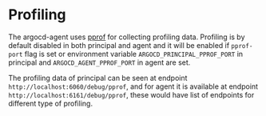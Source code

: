 # Profiling
The argocd-agent uses [pprof](https://github.com/google/pprof) for collecting profiling data.
Profiling is by default disabled in both principal and agent and it will be enabled if `pprof-port` flag is set or environment variable `ARGOCD_PRINCIPAL_PPROF_PORT` in principal and `ARGOCD_AGENT_PPROF_PORT` in agent are set. 

The profiling data of principal can be seen at endpoint `http://localhost:6060/debug/pprof`, and for agent it is available at endpoint `http://localhost:6161/debug/pprof`, these would have list of endpoints for different type of profiling.
